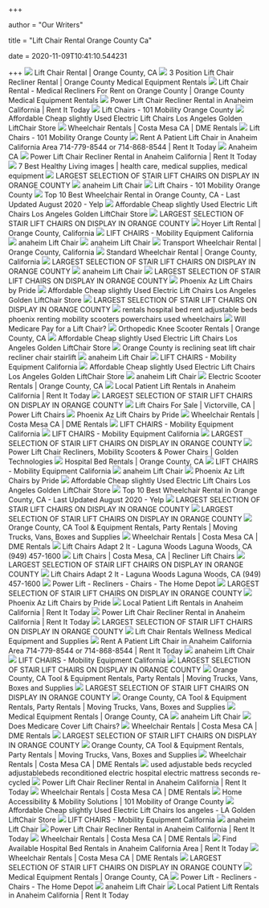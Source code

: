 +++
        
author = "Our Writers"
        
title = "Lift Chair Rental Orange County Ca"
        
date = 2020-11-09T10:41:10.544231
        
+++
[ ![](https://www.newportcenterorthopedic.com/wp-content/uploads/2017/02/Lift-Chair.png)](https://www.newportcenterorthopedic.com/wp-content/uploads/2017/02/Lift-Chair.png) Lift Chair Rental | Orange County, CA
[ ![](https://orangecountymedicalrentals.com/wp-content/uploads/2019/09/AdobeStock_3206993-scaled.jpeg)](https://orangecountymedicalrentals.com/wp-content/uploads/2019/09/AdobeStock_3206993-scaled.jpeg) 3 Position Lift Chair Recliner Rental | Orange County Medical Equipment  Rentals
[ ![](https://orangecountymedicalrentals.com/wp-content/uploads/2019/09/Lift-Chair-Rental-1024x640.jpg)](https://orangecountymedicalrentals.com/wp-content/uploads/2019/09/Lift-Chair-Rental-1024x640.jpg) Lift Chair Rental - Medical Recliners For Rent on Orange County | Orange  County Medical Equipment Rentals
[ ![](https://www.rentittoday.com/cmsAdmin/uploads/lift-chair-recliner_032.jpg)](https://www.rentittoday.com/cmsAdmin/uploads/lift-chair-recliner_032.jpg) Power Lift Chair Recliner Rental in Anaheim California | Rent It Today
[ ![](https://101mobility.com/orangecounty/wp-content/uploads/sites/67/Heritage-Lifestyle-1000px-800x800.jpg)](https://101mobility.com/orangecounty/wp-content/uploads/sites/67/Heritage-Lifestyle-1000px-800x800.jpg) Lift Chairs - 101 Mobility Orange County
[ ![](https://latexpedic.com/Used-Electric-Lift-Chairs.gif)](https://latexpedic.com/Used-Electric-Lift-Chairs.gif) Affordable Cheap slightly Used Electric Lift Chairs Los Angeles Golden  LiftChair Store
[ ![](https://cdnmedia.endeavorsuite.com/images/organizations/8e63e7ca-7755-4697-abfe-cd75f4249d41/lift-chair.png?v=1543313875680)](https://cdnmedia.endeavorsuite.com/images/organizations/8e63e7ca-7755-4697-abfe-cd75f4249d41/lift-chair.png?v=1543313875680) Wheelchair Rentals | Costa Mesa CA | DME Rentals
[ ![](https://101mobility.com/orangecounty/wp-content/uploads/sites/67/comforteralt1-768x576-700x730.jpg)](https://101mobility.com/orangecounty/wp-content/uploads/sites/67/comforteralt1-768x576-700x730.jpg) Lift Chairs - 101 Mobility Orange County
[ ![](https://www.rentittoday.com/cmsAdmin/uploads/lift-chair-wellness-medical.jpg)](https://www.rentittoday.com/cmsAdmin/uploads/lift-chair-wellness-medical.jpg) Rent A Patient Lift Chair in Anaheim California Area 714-779-8544 or  714-868-8544 | Rent It Today
[ ![](https://www.onestopmobility.com/wp-content/uploads/2018/08/PLR-525iM-Infinity-Leather.jpg)](https://www.onestopmobility.com/wp-content/uploads/2018/08/PLR-525iM-Infinity-Leather.jpg) Anaheim CA
[ ![](https://www.rentittoday.com/cmsAdmin/uploads/thumb/lift-chair_051.jpg)](https://www.rentittoday.com/cmsAdmin/uploads/thumb/lift-chair_051.jpg) Power Lift Chair Recliner Rental in Anaheim California | Rent It Today
[ ![](https://i.pinimg.com/236x/af/bc/9e/afbc9e8f60ef1cefffa0f5f87432c488--healthy-living-total-body.jpg)](https://i.pinimg.com/236x/af/bc/9e/afbc9e8f60ef1cefffa0f5f87432c488--healthy-living-total-body.jpg) 7 Best Healthy Living images | health care, medical supplies, medical  equipment
[ ![](https://www.orange-county-lift-chairs.com/PR505S-Palomino.png)](https://www.orange-county-lift-chairs.com/PR505S-Palomino.png) LARGEST SELECTION OF STAIR LIFT CHAIRS ON DISPLAY IN ORANGE COUNTY
[ ![](https://orange-county-lift-chairs.com/lift-chair-twenty.jpg)](https://orange-county-lift-chairs.com/lift-chair-twenty.jpg) anaheim Lift Chair
[ ![](https://101mobility.com/orangecounty/wp-content/uploads/sites/67/daydreameralt3-768x576-700x730.jpg)](https://101mobility.com/orangecounty/wp-content/uploads/sites/67/daydreameralt3-768x576-700x730.jpg) Lift Chairs - 101 Mobility Orange County
[ ![](https://s3-media0.fl.yelpcdn.com/bphoto/C0hPDLzCD6Id9ryIlbg5BA/ls.jpg)](https://s3-media0.fl.yelpcdn.com/bphoto/C0hPDLzCD6Id9ryIlbg5BA/ls.jpg) Top 10 Best Wheelchair Rental in Orange County, CA - Last Updated August  2020 - Yelp
[ ![](https://latexpedic.com/Golden-Relaxer.gif)](https://latexpedic.com/Golden-Relaxer.gif) Affordable Cheap slightly Used Electric Lift Chairs Los Angeles Golden  LiftChair Store
[ ![](https://www.orange-county-lift-chairs.com/PR505T-TALL-MPA-PALOMINO-STANDING.png)](https://www.orange-county-lift-chairs.com/PR505T-TALL-MPA-PALOMINO-STANDING.png) LARGEST SELECTION OF STAIR LIFT CHAIRS ON DISPLAY IN ORANGE COUNTY
[ ![](https://www.newportcenterorthopedic.com/wp-content/uploads/2017/03/Invacare-Reliant-450-Hydrolic-Hoyer-Lift.png)](https://www.newportcenterorthopedic.com/wp-content/uploads/2017/03/Invacare-Reliant-450-Hydrolic-Hoyer-Lift.png) Hoyer Lift Rental | Orange County, California
[ ![](https://www.mobulstore.com/wp-content/uploads/2018/03/RelaxerLargeCoffeeBeanBrisa-Lift-Chair-southern-ca-1-570x427.jpg)](https://www.mobulstore.com/wp-content/uploads/2018/03/RelaxerLargeCoffeeBeanBrisa-Lift-Chair-southern-ca-1-570x427.jpg) LIFT CHAIRS - Mobility Equipment California
[ ![](https://orange-county-lift-chairs.com/pictures01__.png)](https://orange-county-lift-chairs.com/pictures01__.png) anaheim Lift Chair
[ ![](https://orange-county-lift-chairs.com/golden-02.jpg)](https://orange-county-lift-chairs.com/golden-02.jpg) anaheim Lift Chair
[ ![](https://www.newportcenterorthopedic.com/wp-content/uploads/2017/02/Transport-Chair-3.jpg)](https://www.newportcenterorthopedic.com/wp-content/uploads/2017/02/Transport-Chair-3.jpg) Transport Wheelchair Rental | Orange County, California
[ ![](https://www.newportcenterorthopedic.com/wp-content/uploads/2017/03/Standard-Wheelchair.png)](https://www.newportcenterorthopedic.com/wp-content/uploads/2017/03/Standard-Wheelchair.png) Standard Wheelchair Rental | Orange County, California
[ ![](https://www.orange-county-lift-chairs.com/PR756MC-Relaxer-Sterling.png)](https://www.orange-county-lift-chairs.com/PR756MC-Relaxer-Sterling.png) LARGEST SELECTION OF STAIR LIFT CHAIRS ON DISPLAY IN ORANGE COUNTY
[ ![](https://orange-county-lift-chairs.com/0maxicomforter2.jpg)](https://orange-county-lift-chairs.com/0maxicomforter2.jpg) anaheim Lift Chair
[ ![](https://www.orange-county-lift-chairs.com/PR505M_Admiral.png)](https://www.orange-county-lift-chairs.com/PR505M_Admiral.png) LARGEST SELECTION OF STAIR LIFT CHAIRS ON DISPLAY IN ORANGE COUNTY
[ ![](https://www.liftnrecline.com/LC-105-Micro-Suede-Sandal_720x.jpg)](https://www.liftnrecline.com/LC-105-Micro-Suede-Sandal_720x.jpg) Phoenix Az Lift Chairs by Pride
[ ![](https://latexpedic.com/Pride-Lift-Chair-3.gif)](https://latexpedic.com/Pride-Lift-Chair-3.gif) Affordable Cheap slightly Used Electric Lift Chairs Los Angeles Golden  LiftChair Store
[ ![](https://orange-county-lift-chairs.com/relaxerfeat.jpg)](https://orange-county-lift-chairs.com/relaxerfeat.jpg) LARGEST SELECTION OF STAIR LIFT CHAIRS ON DISPLAY IN ORANGE COUNTY
[ ![](http://www.electroease.com/1-hospital-beds.jpg)](http://www.electroease.com/1-hospital-beds.jpg) rentals hospital bed rent adjustable beds phoenix renting mobility scooters  powerchairs used wheelchairs
[ ![](https://uploads-ssl.webflow.com/5e57eb33765372f7d30e19f9/5e600e0834ad5de5a0905e23_MA-Will-Medicare-Pay-for-a-Lift-Chair.jpeg)](https://uploads-ssl.webflow.com/5e57eb33765372f7d30e19f9/5e600e0834ad5de5a0905e23_MA-Will-Medicare-Pay-for-a-Lift-Chair.jpeg) Will Medicare Pay for a Lift Chair?
[ ![](https://www.newportcenterorthopedic.com/wp-content/uploads/2017/03/leg-caddy.png)](https://www.newportcenterorthopedic.com/wp-content/uploads/2017/03/leg-caddy.png) Orthopedic Knee Scooter Rentals | Orange County, CA
[ ![](https://latexpedic.com/4110_electropedic_logo_SA.png)](https://latexpedic.com/4110_electropedic_logo_SA.png) Affordable Cheap slightly Used Electric Lift Chairs Los Angeles Golden  LiftChair Store
[ ![](https://www.electropedic.com/1301.jpg)](https://www.electropedic.com/1301.jpg) Orange County is reclining seat lift chair recliner chair stairlift
[ ![](https://orange-county-lift-chairs.com/cloud4.jpg)](https://orange-county-lift-chairs.com/cloud4.jpg) anaheim Lift Chair
[ ![](https://www.mobulstore.com/wp-content/uploads/2018/12/Golden-Twilight-PR514-Lifestyle-Photo-resized-for-website.jpg)](https://www.mobulstore.com/wp-content/uploads/2018/12/Golden-Twilight-PR514-Lifestyle-Photo-resized-for-website.jpg) LIFT CHAIRS - Mobility Equipment California
[ ![](https://latexpedic.com/b-36.gif)](https://latexpedic.com/b-36.gif) Affordable Cheap slightly Used Electric Lift Chairs Los Angeles Golden  LiftChair Store
[ ![](https://orange-county-lift-chairs.com/Burchin-Lift-Chairs-4.jpg)](https://orange-county-lift-chairs.com/Burchin-Lift-Chairs-4.jpg) anaheim Lift Chair
[ ![](https://www.newportcenterorthopedic.com/wp-content/uploads/2017/03/Electric-Scooter.png)](https://www.newportcenterorthopedic.com/wp-content/uploads/2017/03/Electric-Scooter.png) Electric Scooter Rentals | Orange County, CA
[ ![](https://www.rentittoday.com/cmsAdmin/uploads/patientlift.jpg)](https://www.rentittoday.com/cmsAdmin/uploads/patientlift.jpg) Local Patient Lift Rentals in Anaheim California | Rent It Today
[ ![](https://www.orange-county-lift-chairs.com/PR501L26Cabernet.png)](https://www.orange-county-lift-chairs.com/PR501L26Cabernet.png) LARGEST SELECTION OF STAIR LIFT CHAIRS ON DISPLAY IN ORANGE COUNTY
[ ![](https://cdnmedia.endeavorsuite.com/images/organizations/1622f7ca-a5a5-4497-a41c-43ce87b75518/Woman%20in%20Lift%20Chair.jpeg?v=1577982597622?v=20200102103947)](https://cdnmedia.endeavorsuite.com/images/organizations/1622f7ca-a5a5-4497-a41c-43ce87b75518/Woman%20in%20Lift%20Chair.jpeg?v=1577982597622?v=20200102103947) Lift Chairs For Sale | Victorville, CA | Power Lift Chairs
[ ![](https://www.liftnrecline.com/gtpr535-psa_sandstorm_raised_dsc7640.jpg)](https://www.liftnrecline.com/gtpr535-psa_sandstorm_raised_dsc7640.jpg) Phoenix Az Lift Chairs by Pride
[ ![](https://cdnmedia.endeavorsuite.com/images/organizations/8e63e7ca-7755-4697-abfe-cd75f4249d41/transport-chair.png?v=1543314265741)](https://cdnmedia.endeavorsuite.com/images/organizations/8e63e7ca-7755-4697-abfe-cd75f4249d41/transport-chair.png?v=1543314265741) Wheelchair Rentals | Costa Mesa CA | DME Rentals
[ ![](https://www.mobulstore.com/wp-content/uploads/2018/03/PR510MaxiComfortCloudSterlng-Lift-Chair-s-1-570x427.jpg)](https://www.mobulstore.com/wp-content/uploads/2018/03/PR510MaxiComfortCloudSterlng-Lift-Chair-s-1-570x427.jpg) LIFT CHAIRS - Mobility Equipment California
[ ![](https://www.mobulstore.com/wp-content/uploads/2018/11/a_038.jpg)](https://www.mobulstore.com/wp-content/uploads/2018/11/a_038.jpg) LIFT CHAIRS - Mobility Equipment California
[ ![](https://www.orange-county-lift-chairs.com/PR501S23Admiral.png)](https://www.orange-county-lift-chairs.com/PR501S23Admiral.png) LARGEST SELECTION OF STAIR LIFT CHAIRS ON DISPLAY IN ORANGE COUNTY
[ ![](https://www.goldentech.com/wp-content/uploads/2020/09/Golden-PR535-Comforter-Power-Lift-Recliner-in-Anchor_sm-2.jpg)](https://www.goldentech.com/wp-content/uploads/2020/09/Golden-PR535-Comforter-Power-Lift-Recliner-in-Anchor_sm-2.jpg) Power Lift Chair Recliners, Mobility Scooters & Power Chairs | Golden  Technologies
[ ![](https://www.newportcenterorthopedic.com/wp-content/uploads/2017/03/Elecrtic-Hospital-Bed-showing-side-rail-e1549306495498.png)](https://www.newportcenterorthopedic.com/wp-content/uploads/2017/03/Elecrtic-Hospital-Bed-showing-side-rail-e1549306495498.png) Hospital Bed Rentals | Orange County, CA
[ ![](https://www.mobulstore.com/wp-content/uploads/2018/03/PR510CloudFlint-Lift-Chair-s-1-570x427.jpg)](https://www.mobulstore.com/wp-content/uploads/2018/03/PR510CloudFlint-Lift-Chair-s-1-570x427.jpg) LIFT CHAIRS - Mobility Equipment California
[ ![](https://orange-county-lift-chairs.com/1-stair-lifts.jpg)](https://orange-county-lift-chairs.com/1-stair-lifts.jpg) anaheim Lift Chair
[ ![](https://www.liftnrecline.com/4269-HERO-Pr761.jpg)](https://www.liftnrecline.com/4269-HERO-Pr761.jpg) Phoenix Az Lift Chairs by Pride
[ ![](https://latexpedic.com/0cloud3.jpg)](https://latexpedic.com/0cloud3.jpg) Affordable Cheap slightly Used Electric Lift Chairs Los Angeles Golden  LiftChair Store
[ ![](https://s3-media0.fl.yelpcdn.com/bphoto/sqa_vHACeOC8mTUqoYNlQA/ls.jpg)](https://s3-media0.fl.yelpcdn.com/bphoto/sqa_vHACeOC8mTUqoYNlQA/ls.jpg) Top 10 Best Wheelchair Rental in Orange County, CA - Last Updated August  2020 - Yelp
[ ![](https://www.orange-county-lift-chairs.com/stair-lift-3.jpg)](https://www.orange-county-lift-chairs.com/stair-lift-3.jpg) LARGEST SELECTION OF STAIR LIFT CHAIRS ON DISPLAY IN ORANGE COUNTY
[ ![](https://www.orange-county-lift-chairs.com/comforteralt2.jpg)](https://www.orange-county-lift-chairs.com/comforteralt2.jpg) LARGEST SELECTION OF STAIR LIFT CHAIRS ON DISPLAY IN ORANGE COUNTY
[ ![](https://saddleback-rentals.com/img/equipment-rental-contractor.jpg)](https://saddleback-rentals.com/img/equipment-rental-contractor.jpg) Orange County, CA Tool & Equipment Rentals, Party Rentals | Moving Trucks,  Vans, Boxes and Supplies
[ ![](https://cdnmedia.endeavorsuite.com/images/organizations/8e63e7ca-7755-4697-abfe-cd75f4249d41/wheelchair.png?v=1543314064224)](https://cdnmedia.endeavorsuite.com/images/organizations/8e63e7ca-7755-4697-abfe-cd75f4249d41/wheelchair.png?v=1543314064224) Wheelchair Rentals | Costa Mesa CA | DME Rentals
[ ![](https://cdnmedia.endeavorsuite.com/images/ThumbGenerator/Thumb.aspx?img=//cdnmedia.endeavorsuite.com/images/organizations/df02f792-03f7-4b54-9960-d6ae27059c25/images.jpg&v=1545868241407&mw=180&mh=180&f=1?v=20200428124834)](https://cdnmedia.endeavorsuite.com/images/ThumbGenerator/Thumb.aspx?img=//cdnmedia.endeavorsuite.com/images/organizations/df02f792-03f7-4b54-9960-d6ae27059c25/images.jpg&v=1545868241407&mw=180&mh=180&f=1?v=20200428124834) Lift Chairs Adapt 2 It - Laguna Woods Laguna Woods, CA (949) 457-1600
[ ![](https://cdnmedia.endeavorsuite.com/images/ThumbGenerator/Thumb.aspx?img=//cdnmedia.endeavorsuite.com/images/organizations/8e63e7ca-7755-4697-abfe-cd75f4249d41/Couple%20lounging%20in%20a%20pair%20of%20Golden%20Technologies%20lift%20chairs%20taking%20a%20selfie.jpg&v=1598298262538&mw=930&mh=639&f=1?v=20200824145218)](https://cdnmedia.endeavorsuite.com/images/ThumbGenerator/Thumb.aspx?img=//cdnmedia.endeavorsuite.com/images/organizations/8e63e7ca-7755-4697-abfe-cd75f4249d41/Couple%20lounging%20in%20a%20pair%20of%20Golden%20Technologies%20lift%20chairs%20taking%20a%20selfie.jpg&v=1598298262538&mw=930&mh=639&f=1?v=20200824145218) Lift Chairs | Costa Mesa, CA | Recliner Lift Chairs
[ ![](https://www.orange-county-lift-chairs.com/Vera-Indoor.jpg)](https://www.orange-county-lift-chairs.com/Vera-Indoor.jpg) LARGEST SELECTION OF STAIR LIFT CHAIRS ON DISPLAY IN ORANGE COUNTY
[ ![](https://cdnmedia.endeavorsuite.com/images/ThumbGenerator/Thumb.aspx?img=//cdnmedia.endeavorsuite.com/images/organizations/df02f792-03f7-4b54-9960-d6ae27059c25/3eb004c3-1687-4859-91cc-37060286b799.jpg&v=1545867479362&mw=180&mh=180&f=1?v=20200428124834)](https://cdnmedia.endeavorsuite.com/images/ThumbGenerator/Thumb.aspx?img=//cdnmedia.endeavorsuite.com/images/organizations/df02f792-03f7-4b54-9960-d6ae27059c25/3eb004c3-1687-4859-91cc-37060286b799.jpg&v=1545867479362&mw=180&mh=180&f=1?v=20200428124834) Lift Chairs Adapt 2 It - Laguna Woods Laguna Woods, CA (949) 457-1600
[ ![](https://images.homedepot-static.com/productImages/7a6e06f9-c8ce-49dc-91b2-cc5f89715ed3/svn/brown-merax-recliners-pp192670aad-64_400.jpg)](https://images.homedepot-static.com/productImages/7a6e06f9-c8ce-49dc-91b2-cc5f89715ed3/svn/brown-merax-recliners-pp192670aad-64_400.jpg) Power Lift - Recliners - Chairs - The Home Depot
[ ![](https://www.orange-county-lift-chairs.com/Electro-Ease-Stair-Lift-Curve.jpg)](https://www.orange-county-lift-chairs.com/Electro-Ease-Stair-Lift-Curve.jpg) LARGEST SELECTION OF STAIR LIFT CHAIRS ON DISPLAY IN ORANGE COUNTY
[ ![](https://www.liftnrecline.com/GTScreenShot2019-10-15at11.04.53AM.png)](https://www.liftnrecline.com/GTScreenShot2019-10-15at11.04.53AM.png) Phoenix Az Lift Chairs by Pride
[ ![](https://www.rentittoday.com/cmsAdmin/uploads/thumb/r-shoulder-cpm-2_050.jpg)](https://www.rentittoday.com/cmsAdmin/uploads/thumb/r-shoulder-cpm-2_050.jpg) Local Patient Lift Rentals in Anaheim California | Rent It Today
[ ![](https://www.rentittoday.com/cmsAdmin/uploads/thumb/full-electric-hospital-bed_095.jpg)](https://www.rentittoday.com/cmsAdmin/uploads/thumb/full-electric-hospital-bed_095.jpg) Power Lift Chair Recliner Rental in Anaheim California | Rent It Today
[ ![](https://www.orange-county-lift-chairs.com/PR510SME-Cloud-Calypsoweb.png)](https://www.orange-county-lift-chairs.com/PR510SME-Cloud-Calypsoweb.png) LARGEST SELECTION OF STAIR LIFT CHAIRS ON DISPLAY IN ORANGE COUNTY
[ ![](https://cdnmedia.endeavorsuite.com/images/ThumbGenerator/Thumb.aspx?img=http%3A%2F%2Fcdnmedia.endeavorsuite.com%2Fimages%2Forganizations%2F1a4512af-ab8c-45c5-b2a5-81d6d57cce17%2Fmigration%2Fliftchairrentals%2FHeaderImage-LiftChairs.jpg&v=1536843970552?v=20191009123400&w=1000)](https://cdnmedia.endeavorsuite.com/images/ThumbGenerator/Thumb.aspx?img=http%3A%2F%2Fcdnmedia.endeavorsuite.com%2Fimages%2Forganizations%2F1a4512af-ab8c-45c5-b2a5-81d6d57cce17%2Fmigration%2Fliftchairrentals%2FHeaderImage-LiftChairs.jpg&v=1536843970552?v=20191009123400&w=1000) Lift Chair Rentals Wellness Medical Equipment and Supplies
[ ![](https://www.rentittoday.com/cmsAdmin/uploads/thumb/hospital-bed-with-mattress.jpg)](https://www.rentittoday.com/cmsAdmin/uploads/thumb/hospital-bed-with-mattress.jpg) Rent A Patient Lift Chair in Anaheim California Area 714-779-8544 or  714-868-8544 | Rent It Today
[ ![](https://orange-county-lift-chairs.com/CURVED-0016.jpg)](https://orange-county-lift-chairs.com/CURVED-0016.jpg) anaheim Lift Chair
[ ![](https://www.mobulstore.com/wp-content/uploads/2018/03/GOLDEN_Relaxer_PR756_medium-vino-sleep_Lift-Chair-1-570x378.jpg)](https://www.mobulstore.com/wp-content/uploads/2018/03/GOLDEN_Relaxer_PR756_medium-vino-sleep_Lift-Chair-1-570x378.jpg) LIFT CHAIRS - Mobility Equipment California
[ ![](https://www.orange-county-lift-chairs.com/2000-outdoor-stair-lift-handicare-600x600.jpg)](https://www.orange-county-lift-chairs.com/2000-outdoor-stair-lift-handicare-600x600.jpg) LARGEST SELECTION OF STAIR LIFT CHAIRS ON DISPLAY IN ORANGE COUNTY
[ ![](https://saddleback-rentals.com/img/penske-truck-van-rentals.jpg)](https://saddleback-rentals.com/img/penske-truck-van-rentals.jpg) Orange County, CA Tool & Equipment Rentals, Party Rentals | Moving Trucks,  Vans, Boxes and Supplies
[ ![](https://www.orange-county-lift-chairs.com/ELECTROEASE-STORE-1.jpg)](https://www.orange-county-lift-chairs.com/ELECTROEASE-STORE-1.jpg) LARGEST SELECTION OF STAIR LIFT CHAIRS ON DISPLAY IN ORANGE COUNTY
[ ![](https://saddleback-rentals.com/img/party-rentals-tools.jpg)](https://saddleback-rentals.com/img/party-rentals-tools.jpg) Orange County, CA Tool & Equipment Rentals, Party Rentals | Moving Trucks,  Vans, Boxes and Supplies
[ ![](https://www.newportcenterorthopedic.com/wp-content/uploads/2014/08/IMG_7584.jpg)](https://www.newportcenterorthopedic.com/wp-content/uploads/2014/08/IMG_7584.jpg) Medical Equipment Rentals | Orange County, CA
[ ![](https://orange-county-lift-chairs.com/CURVED-0023.jpg)](https://orange-county-lift-chairs.com/CURVED-0023.jpg) anaheim Lift Chair
[ ![](https://i0.wp.com/post.healthline.com/wp-content/uploads/2020/05/senior_getting_help_to_stand-1296x728-header.jpg?w=1155&h=1528)](https://i0.wp.com/post.healthline.com/wp-content/uploads/2020/05/senior_getting_help_to_stand-1296x728-header.jpg?w=1155&h=1528) Does Medicare Cover Lift Chairs?
[ ![](https://cdnmedia.endeavorsuite.com/images/organizations/8e63e7ca-7755-4697-abfe-cd75f4249d41/knee-walker.png?v=1543314524466)](https://cdnmedia.endeavorsuite.com/images/organizations/8e63e7ca-7755-4697-abfe-cd75f4249d41/knee-walker.png?v=1543314524466) Wheelchair Rentals | Costa Mesa CA | DME Rentals
[ ![](https://www.orange-county-lift-chairs.com/Electro-Ease-Stair-Lift-Straight.jpg)](https://www.orange-county-lift-chairs.com/Electro-Ease-Stair-Lift-Straight.jpg) LARGEST SELECTION OF STAIR LIFT CHAIRS ON DISPLAY IN ORANGE COUNTY
[ ![](https://saddleback-rentals.com/img/party-event-rentals.jpg)](https://saddleback-rentals.com/img/party-event-rentals.jpg) Orange County, CA Tool & Equipment Rentals, Party Rentals | Moving Trucks,  Vans, Boxes and Supplies
[ ![](https://cdnmedia.endeavorsuite.com/images/organizations/8e63e7ca-7755-4697-abfe-cd75f4249d41/hospital-bed.png?v=1543315039772)](https://cdnmedia.endeavorsuite.com/images/organizations/8e63e7ca-7755-4697-abfe-cd75f4249d41/hospital-bed.png?v=1543315039772) Wheelchair Rentals | Costa Mesa CA | DME Rentals
[ ![](http://www.aamcare-electropedic.com/--Used-Master.jpg)](http://www.aamcare-electropedic.com/--Used-Master.jpg) used adjustable beds recycled adjustablebeds reconditioned electric  hospital electric mattress seconds re-cycled
[ ![](https://www.rentittoday.com/cmsAdmin/uploads/thumb/hydraulic-patient-lift-rental_039.jpg)](https://www.rentittoday.com/cmsAdmin/uploads/thumb/hydraulic-patient-lift-rental_039.jpg) Power Lift Chair Recliner Rental in Anaheim California | Rent It Today
[ ![](https://cdnmedia.endeavorsuite.com/images/organizations/8e63e7ca-7755-4697-abfe-cd75f4249d41/rollator-walker.png?v=1543314801150)](https://cdnmedia.endeavorsuite.com/images/organizations/8e63e7ca-7755-4697-abfe-cd75f4249d41/rollator-walker.png?v=1543314801150) Wheelchair Rentals | Costa Mesa CA | DME Rentals
[ ![](https://101mobility.com/orangecounty/wp-content/uploads/sites/67/101-mobility_tall-14-e1556135507287.jpg)](https://101mobility.com/orangecounty/wp-content/uploads/sites/67/101-mobility_tall-14-e1556135507287.jpg) Home Accessibility & Mobility Solutions | 101 Mobility of Orange County
[ ![](https://www.electroease.com/5900_Lifted_Brown_Leather.gif)](https://www.electroease.com/5900_Lifted_Brown_Leather.gif) Affordable Cheap slightly Used Electric Lift Chairs los angeles - LA Golden  LiftChair Store
[ ![](https://www.mobulstore.com/wp-content/uploads/2018/03/daydreamer-maxi-comfort-768x576-570x522.jpg)](https://www.mobulstore.com/wp-content/uploads/2018/03/daydreamer-maxi-comfort-768x576-570x522.jpg) LIFT CHAIRS - Mobility Equipment California
[ ![](https://orange-county-lift-chairs.com/CURVED-0015.jpg)](https://orange-county-lift-chairs.com/CURVED-0015.jpg) anaheim Lift Chair
[ ![](https://www.rentittoday.com/cmsAdmin/uploads/thumb/overbed_028.jpg)](https://www.rentittoday.com/cmsAdmin/uploads/thumb/overbed_028.jpg) Power Lift Chair Recliner Rental in Anaheim California | Rent It Today
[ ![](https://cdnmedia.endeavorsuite.com/images/organizations/8e63e7ca-7755-4697-abfe-cd75f4249d41/scooters.png?v=1543315039772)](https://cdnmedia.endeavorsuite.com/images/organizations/8e63e7ca-7755-4697-abfe-cd75f4249d41/scooters.png?v=1543315039772) Wheelchair Rentals | Costa Mesa CA | DME Rentals
[ ![](https://www.rentittoday.com/cmsAdmin/uploads/hospital-bed-wellness-medical.jpg)](https://www.rentittoday.com/cmsAdmin/uploads/hospital-bed-wellness-medical.jpg) Find Available Hospital Bed Rentals in Anaheim California Area | Rent It  Today
[ ![](https://cdnmedia.endeavorsuite.com/images/organizations/8e63e7ca-7755-4697-abfe-cd75f4249d41/basic-walker.png?v=1543314653328)](https://cdnmedia.endeavorsuite.com/images/organizations/8e63e7ca-7755-4697-abfe-cd75f4249d41/basic-walker.png?v=1543314653328) Wheelchair Rentals | Costa Mesa CA | DME Rentals
[ ![](https://www.orange-county-lift-chairs.com/lc-105-1.png)](https://www.orange-county-lift-chairs.com/lc-105-1.png) LARGEST SELECTION OF STAIR LIFT CHAIRS ON DISPLAY IN ORANGE COUNTY
[ ![](https://i.ytimg.com/vi/HS-pqR62ymw/hqdefault.jpg)](https://i.ytimg.com/vi/HS-pqR62ymw/hqdefault.jpg) Medical Equipment Rentals | Orange County, CA
[ ![](https://images.homedepot-static.com/productImages/7a18acb5-a9ba-4193-9005-6729a5bf799d/svn/yellow-merax-recliners-pp192721aal-64_400.jpg)](https://images.homedepot-static.com/productImages/7a18acb5-a9ba-4193-9005-6729a5bf799d/svn/yellow-merax-recliners-pp192721aal-64_400.jpg) Power Lift - Recliners - Chairs - The Home Depot
[ ![](https://orange-county-lift-chairs.com/CURVED-0014.jpg)](https://orange-county-lift-chairs.com/CURVED-0014.jpg) anaheim Lift Chair
[ ![](https://www.rentittoday.com/cmsAdmin/uploads/thumb/dv8-kneewalker.jpg)](https://www.rentittoday.com/cmsAdmin/uploads/thumb/dv8-kneewalker.jpg) Local Patient Lift Rentals in Anaheim California | Rent It Today
